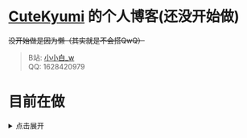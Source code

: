 # [CuteKyumi](https://github.com/CuteKyumi/) 的个人博客(还没开始做)

~~没开始做是因为懒（其实就是不会搭QwQ）~~

> B站: [小小白_w](https://space.bilibili.com/435387333)<br>
> QQ: 1628420979

# 目前在做

<details>
<summary>点击展开</summary>
啥也没有，嘿嘿
  
</details>
